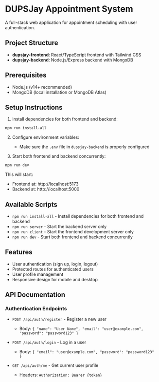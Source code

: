 # DUPSJay Appointment System

A full-stack web application for appointment scheduling with user authentication.

## Project Structure

- **dupsjay-frontend**: React/TypeScript frontend with Tailwind CSS
- **dupsjay-backend**: Node.js/Express backend with MongoDB

## Prerequisites

- Node.js (v14+ recommended)
- MongoDB (local installation or MongoDB Atlas)

## Setup Instructions

1. Install dependencies for both frontend and backend:

```powershell
npm run install-all
```

2. Configure environment variables:
   - Make sure the `.env` file in `dupsjay-backend` is properly configured

3. Start both frontend and backend concurrently:

```powershell
npm run dev
```

This will start:
- Frontend at: http://localhost:5173
- Backend at: http://localhost:5000

## Available Scripts

- `npm run install-all` - Install dependencies for both frontend and backend
- `npm run server` - Start the backend server only
- `npm run client` - Start the frontend development server only
- `npm run dev` - Start both frontend and backend concurrently

## Features

- User authentication (sign up, login, logout)
- Protected routes for authenticated users
- User profile management
- Responsive design for mobile and desktop

## API Documentation

### Authentication Endpoints

- `POST /api/auth/register` - Register a new user
  - Body: `{ "name": "User Name", "email": "user@example.com", "password": "password123" }`

- `POST /api/auth/login` - Log in a user
  - Body: `{ "email": "user@example.com", "password": "password123" }`

- `GET /api/auth/me` - Get current user profile
  - Headers: `Authorization: Bearer {token}`
